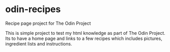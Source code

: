 # odin-recipes
Recipe page project for The Odin Project

This is simple project to test my html knowledge as part of The Odin Project. Its to have a home page and links to a few recipes which includes pictures, ingredient lists and instructions. 
